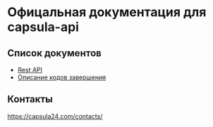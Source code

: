 # Офицальная документация для capsula-api

## Список документов

* [Rest API](./rest-api.md)
* [Описание кодов завершения](./errors.md)

## Контакты

<https://capsula24.com/contacts/>
